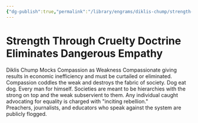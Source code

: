 ```yaml
---
{"dg-publish":true,"permalink":"/library/engrams/diklis-chump/strength-through-cruelty-doctrine-eliminates-dangerous-empathy/","tags":["DC/Religion","DC/AS5"]}
---
```


# Strength Through Cruelty Doctrine Eliminates Dangerous Empathy
Diklis Chump Mocks Compassion as Weakness
Compassionate giving results in economic inefficiency and must be curtailed or eliminated.
Compassion coddles the weak and destroys the fabric of society.
Dog eat dog. Every man for himself.
Societies are meant to be hierarchies with the strong on top and the weak subservient to them.
Any individual caught advocating for equality is charged with "inciting rebellion."  
Preachers, journalists, and educators who speak against the system are publicly flogged.
